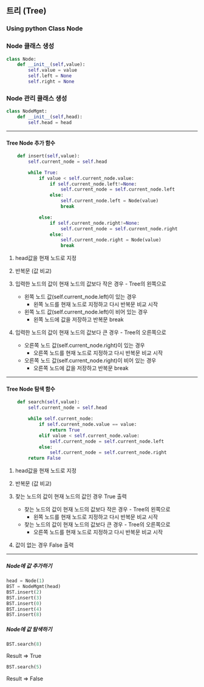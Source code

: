 ## 트리 (Tree)

### Using python Class Node

### Node 클래스 생성
```python
class Node:
    def __init__(self,value):
        self.value = value
        self.left = None
        self.right = None
```

### Node 관리 클래스 생성
```python
class NodeMgmt:
    def __init__(self,head):
        self.head = head
```

---

#### Tree Node 추가 함수
```python
    def insert(self,value):
        self.current_node = self.head

        while True:
            if value < self.current_node.value:
                if self.current_node.left!=None:
                    self.current_node = self.current_node.left
                else:
                    self.current_node.left = Node(value)
                    break

            else:
                if self.current_node.right!=None:
                    self.current_node = self.current_node.right
                else:
                    self.current_node.right = Node(value)
                    break
```
1. head값을 현재 노드로 지정
2. 반복문 (값 비교)
3. 입력한 노드의 값이 현재 노드의 값보다 작은 경우 - Tree의 왼쪽으로
    * 왼쪽 노드 값(self.current_node.left)이 있는 경우
        * 왼쪽 노드를 현재 노드로 지정하고 다시 반복문 비교 시작
    * 왼쪽 노드 값(self.current_node.left)이 비어 있는 경우
        * 왼쪽 노드에 값을 저장하고 반복문 break  
  
4. 입력한 노드의 값이 현재 노드의 값보다 큰 경우 - Tree의 오른쪽으로
    * 오른쪽 노드 값(self.current_node.right)이 있는 경우
        * 오른쪽 노드를 현재 노드로 지정하고 다시 반복문 비교 시작
    * 오른쪽 노드 값(self.current_node.right)이 비어 있는 경우
        * 오른쪽 노드에 값을 저장하고 반복문 break

---

#### Tree Node 탐색 함수
```python
    def search(self,value):
        self.current_node = self.head

        while self.current_node:
            if self.current_node.value == value:
                return True
            elif value < self.current_node.value:
                self.current_node = self.current_node.left
            else:
                self.current_node = self.current_node.right
        return False
```
1. head값을 현재 노드로 지정
2. 반복문 (값 비교)
3. 찾는 노드의 값이 현재 노드의 값인 경우 True 출력
    * 찾는 노드의 값이 현재 노드의 값보다 작은 경우 - Tree의 왼쪽으로
        * 왼쪽 노드를 현재 노드로 지정하고 다시 반복문 비교 시작
    * 찾는 노드의 값이 현재 노드의 값보다 큰 경우 - Tree의 오른쪽으로
        * 오른쪽 노드를 현재 노드로 지정하고 다시 반복문 비교 시작  
  
4. 값이 없는 경우 False 출력

---

##### Node에 값 추가하기
```python
head = Node(1)
BST = NodeMgmt(head)
BST.insert(2)
BST.insert(3)
BST.insert(0)
BST.insert(4)
BST.insert(8)
```

##### Node에 값 탐색하기
```python
BST.search(8)
```
Result => True

```python
BST.search(5)
```
Result => False